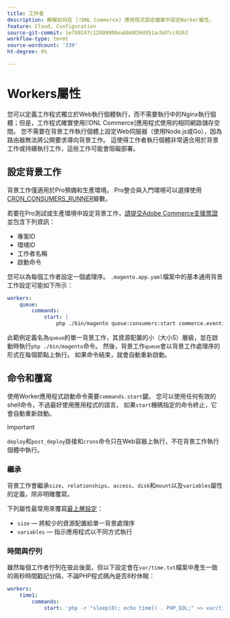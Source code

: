 ```yaml
---
title: 工作者
description: 瞭解如何在 [!DNL Commerce] 應用程式設定檔案中設定Worker屬性。
feature: Cloud, Configuration
source-git-commit: 1e789247c12009908eabb6039d951acbdfcc9263
workflow-type: tm+mt
source-wordcount: '339'
ht-degree: 0%

---
```


# Workers屬性

您可以定義工作程式獨立於Web執行個體執行，而不需要執行中的Nginx執行個體；但是，工作程式確實使用[!DNL Commerce]應用程式使用的相同網路儲存空間。 您不需要在背景工作執行個體上設定Web伺服器（使用Node.js或Go），因為路由器無法將公開要求導向背景工作。 這使得工作者執行個體非常適合用於背景工作或持續執行工作，這些工作可能會阻礙部署。

## 設定背景工作

背景工作僅適用於Pro預備和生產環境。 Pro整合與入門環境可以選擇使用[CRON_CONSUMERS_RUNNER](../environment/variables-deploy.md#cron_consumers_runner)變數。

若要在Pro測試或生產環境中設定背景工作，[請提交Adobe Commerce支援票證](https://experienceleague.adobe.com/docs/commerce-knowledge-base/kb/help-center-guide/magento-help-center-user-guide.html#submit-ticket)並包含下列資訊：

- 專案ID
- 環境ID
- 工作者名稱
- 啟動命令

您可以為每個工作者設定一個處理序。 `.magento.app.yaml`檔案中的基本通用背景工作設定可能如下所示：

```yaml
workers:
    queue:
        commands:
            start: |
                php ./bin/magento queue:consumers:start commerce.eventing.event.publish
```

此範例定義名為`queue`的單一背景工作，其資源配置的小（大小S）層級，並在啟動時執行`php ./bin/magento`命令。 然後，背景工作`queue`會以背景工作處理序的形式在每個節點上執行。 如果命令結束，就會自動重新啟動。

## 命令和覆寫

使用Worker應用程式啟動命令需要`commands.start`鍵。 您可以使用任何有效的shell命令，不過最好使用應用程式的語言。 如果`start`機碼指定的命令終止，它會自動重新啟動。

>[!IMPORTANT]
>
>`deploy`和`post_deploy`掛接和`crons`命令只在Web容器上執行，不在背景工作執行個體中執行。

### 繼承

背景工作會繼承`size`、`relationships`、`access`、`disk`和`mount`以及`variables`屬性的定義，除非明確覆寫。

下列屬性最常用來覆寫[最上層設定](properties.md)：

- `size` — 將較少的資源配置給單一背景處理序
- `variables` — 指示應用程式以不同方式執行

### 時間與佇列

雖然每個工作者佇列在彼此後面，但以下設定會在`var/time.txt`檔案中產生一致的兩秒時間戳記分隔，不論PHP程式碼內是否8秒休眠：

```yaml
workers:
    time1:
        commands:
            start: 'php -r "sleep(8); echo time() . PHP_EOL;" >> var/time.txt& sleep 2'
```
